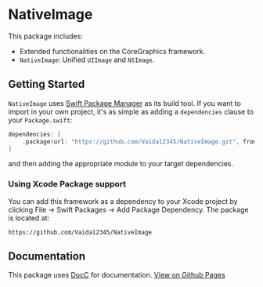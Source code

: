 
# NativeImage

This package includes:
- Extended functionalities on the CoreGraphics framework.
- `NativeImage`: Unified `UIImage` and `NSImage`.


## Getting Started

`NativeImage` uses [Swift Package Manager](https://www.swift.org/documentation/package-manager/) as its build tool. If you want to import in your own project, it's as simple as adding a `dependencies` clause to your `Package.swift`:
```swift
dependencies: [
    .package(url: "https://github.com/Vaida12345/NativeImage.git", from: "1.0.0")
]
```
and then adding the appropriate module to your target dependencies.

### Using Xcode Package support

You can add this framework as a dependency to your Xcode project by clicking File -> Swift Packages -> Add Package Dependency. The package is located at:
```
https://github.com/Vaida12345/NativeImage
```

## Documentation

This package uses [DocC](https://www.swift.org/documentation/docc/) for documentation. [View on Github Pages](https://vaida12345.github.io/NativeImage/documentation/nativeimage/)
